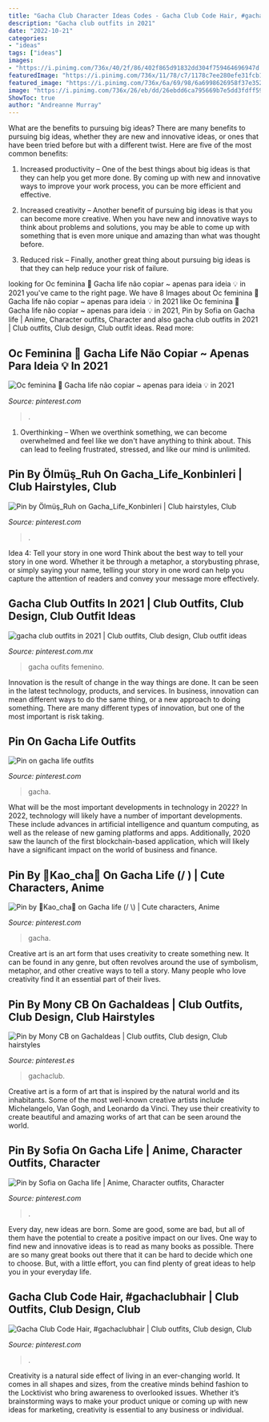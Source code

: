 ```yaml
---
title: "Gacha Club Character Ideas Codes - Gacha Club Code Hair, #gachaclubhair"
description: "Gacha club outfits in 2021"
date: "2022-10-21"
categories:
- "ideas"
tags: ["ideas"]
images:
- "https://i.pinimg.com/736x/40/2f/86/402f865d91832dd304f759464696947d.jpg"
featuredImage: "https://i.pinimg.com/736x/11/78/c7/1178c7ee280efe31fcb13b95b15dbbac.jpg"
featured_image: "https://i.pinimg.com/736x/6a/69/98/6a6998626958f37e352bad76082f73f5.jpg"
image: "https://i.pinimg.com/736x/26/eb/dd/26ebdd6ca795669b7e5dd3fdff591246.jpg"
ShowToc: true
author: "Andreanne Murray"
---
```



What are the benefits to pursuing big ideas?
There are many benefits to pursuing big ideas, whether they are new and innovative ideas, or ones that have been tried before but with a different twist. Here are five of the most common benefits:
1. Increased productivity – One of the best things about big ideas is that they can help you get more done. By coming up with new and innovative ways to improve your work process, you can be more efficient and effective.

2. Increased creativity – Another benefit of pursuing big ideas is that you can become more creative. When you have new and innovative ways to think about problems and solutions, you may be able to come up with something that is even more unique and amazing than what was thought before.

3. Reduced risk – Finally, another great thing about pursuing big ideas is that they can help reduce your risk of failure.

	

		
looking for Oc feminina 📎 Gacha life não copiar ~ apenas para ideia 💡 in 2021 you've came to the right page. We have 8 Images about Oc feminina 📎 Gacha life não copiar ~ apenas para ideia 💡 in 2021 like Oc feminina 📎 Gacha life não copiar ~ apenas para ideia 💡 in 2021, Pin by Sofia on Gacha life | Anime, Character outfits, Character and also gacha club outfits in 2021 | Club outfits, Club design, Club outfit ideas. Read more:
		
    
## Oc Feminina 📎 Gacha Life Não Copiar ~ Apenas Para Ideia 💡 In 2021

<img loading=lazy src="https://i.pinimg.com/736x/40/2f/86/402f865d91832dd304f759464696947d.jpg" onerror="this.onerror=null;this.src='https://tse1.mm.bing.net/th?id=OIP.W2wMqHYbpu7erW5pcJCbZwAAAA&amp;pid=15.1';" alt="Oc feminina 📎 Gacha life não copiar ~ apenas para ideia 💡 in 2021">

_Source: pinterest.com_

>. 

	

1) Overthinking – When we overthink something, we can become overwhelmed and feel like we don't have anything to think about. This can lead to feeling frustrated, stressed, and like our mind is unlimited.

    
## Pin By Ölmüş_Ruh On Gacha_Life_Konbinleri | Club Hairstyles, Club

<img loading=lazy src="https://i.pinimg.com/736x/11/e6/36/11e636f44ef0f0e2569ef8131f1aa9f4.jpg" onerror="this.onerror=null;this.src='https://tse1.mm.bing.net/th?id=OIP.bi0-Z1OABdpYVMD5t3sVkwHaHa&amp;pid=15.1';" alt="Pin by Ölmüş_Ruh on Gacha_Life_Konbinleri | Club hairstyles, Club">

_Source: pinterest.com_

>. 

	

Idea 4: Tell your story in one word
Think about the best way to tell your story in one word. Whether it be through a metaphor, a storybusting phrase, or simply saying your name, telling your story in one word can help you capture the attention of readers and convey your message more effectively.

    
## Gacha Club Outfits In 2021 | Club Outfits, Club Design, Club Outfit Ideas

<img loading=lazy src="https://i.pinimg.com/736x/c2/04/be/c204bedb8a2ef6cc8347d63ad37738fa.jpg" onerror="this.onerror=null;this.src='https://tse4.mm.bing.net/th?id=OIP.AMW9144IAUqz6QROcj8q1AHaFV&amp;pid=15.1';" alt="gacha club outfits in 2021 | Club outfits, Club design, Club outfit ideas">

_Source: pinterest.com.mx_

>gacha oufits femenino. 

	

Innovation is the result of change in the way things are done. It can be seen in the latest technology, products, and services. In business, innovation can mean different ways to do the same thing, or a new approach to doing something. There are many different types of innovation, but one of the most important is risk taking.

    
## Pin On Gacha Life Outfits

<img loading=lazy src="https://i.pinimg.com/736x/fd/d5/4a/fdd54afe0eb5b8d818cb8320e7a376af.jpg" onerror="this.onerror=null;this.src='https://tse2.mm.bing.net/th?id=OIP.h-3HVoKgw3YUrXL4WeEnQwHaEJ&amp;pid=15.1';" alt="Pin on gacha life outfits">

_Source: pinterest.com_

>gacha. 

	

What will be the most important developments in technology in 2022?
In 2022, technology will likely have a number of important developments. These include advances in artificial intelligence and quantum computing, as well as the release of new gaming platforms and apps. Additionally, 2020 saw the launch of the first blockchain-based application, which will likely have a significant impact on the world of business and finance.

    
## Pin By 🖕Kao_cha🖕 On Gacha Life (/ \) | Cute Characters, Anime

<img loading=lazy src="https://i.pinimg.com/736x/c9/98/75/c9987518520f7d2175a265e86a474243.jpg" onerror="this.onerror=null;this.src='https://tse2.mm.bing.net/th?id=OIP.NwmGb4oH2UEAG9IKwEA89QHaNA&amp;pid=15.1';" alt="Pin by 🖕Kao_cha🖕 on Gacha life (/ \) | Cute characters, Anime">

_Source: pinterest.com_

>gacha. 

	

Creative art is an art form that uses creativity to create something new. It can be found in any genre, but often revolves around the use of symbolism, metaphor, and other creative ways to tell a story. Many people who love creativity find it an essential part of their lives.

    
## Pin By Mony CB On GachaIdeas | Club Outfits, Club Design, Club Hairstyles

<img loading=lazy src="https://i.pinimg.com/736x/6a/69/98/6a6998626958f37e352bad76082f73f5.jpg" onerror="this.onerror=null;this.src='https://tse4.mm.bing.net/th?id=OIP.TBiq25FjQ1rI7vVT54prJQHaHa&amp;pid=15.1';" alt="Pin by Mony CB on GachaIdeas | Club outfits, Club design, Club hairstyles">

_Source: pinterest.es_

>gachaclub. 

	

Creative art is a form of art that is inspired by the natural world and its inhabitants. Some of the most well-known creative artists include Michelangelo, Van Gogh, and Leonardo da Vinci. They use their creativity to create beautiful and amazing works of art that can be seen around the world.

    
## Pin By Sofia On Gacha Life | Anime, Character Outfits, Character

<img loading=lazy src="https://i.pinimg.com/736x/11/78/c7/1178c7ee280efe31fcb13b95b15dbbac.jpg" onerror="this.onerror=null;this.src='https://tse2.mm.bing.net/th?id=OIP.M8QBL93sPWHNWEh-anyxUAHaJ3&amp;pid=15.1';" alt="Pin by Sofia on Gacha life | Anime, Character outfits, Character">

_Source: pinterest.com_

>. 

	

Every day, new ideas are born. Some are good, some are bad, but all of them have the potential to create a positive impact on our lives. One way to find new and innovative ideas is to read as many books as possible. There are so many great books out there that it can be hard to decide which one to choose. But, with a little effort, you can find plenty of great ideas to help you in your everyday life.

    
## Gacha Club Code Hair, #gachaclubhair | Club Outfits, Club Design, Club

<img loading=lazy src="https://i.pinimg.com/736x/26/eb/dd/26ebdd6ca795669b7e5dd3fdff591246.jpg" onerror="this.onerror=null;this.src='https://tse3.mm.bing.net/th?id=OIP.g7EK0xVz4raAVMmlZ-H6dAHaHa&amp;pid=15.1';" alt="Gacha Club Code Hair, #gachaclubhair | Club outfits, Club design, Club">

_Source: pinterest.com_

>. 

	

Creativity is a natural side effect of living in an ever-changing world. It comes in all shapes and sizes, from the creative minds behind fashion to the Locktivist who bring awareness to overlooked issues. Whether it’s brainstorming ways to make your product unique or coming up with new ideas for marketing, creativity is essential to any business or individual.

